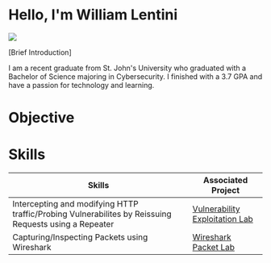 # Hello, I'm William Lentini

<a href="https://www.linkedin.com/in/william-lentini-a0b38a234"><img src="https://img.shields.io/badge/-LinkedIn-0072b1?&style=for-the-badge&logo=linkedin&logoColor=white" /></a>

[Brief Introduction]

I am a recent graduate from St. John's University who graduated with a Bachelor of Science majoring in Cybersecurity. I finished with a 3.7 GPA and have a passion for technology and learning.

# Objective

# Skills

| Skills                                      | Associated Project            |
|--------------------------------------------|-------------------------------|
| Intercepting and modifying HTTP traffic/Probing Vulnerabilites by Reissuing Requests using a Repeater    | <a href="https://docs.google.com/document/d/1G0kRI1qGbCPXHhijxz3moLuDKWLonv7gxHNY0yE71-k/edit?tab=t.0">Vulnerability Exploitation Lab</a>|
| Capturing/Inspecting Packets using Wireshark | <a href="https://docs.google.com/document/d/15eplFJDb11rc7R5M3-FOXbAJGs55WY1pU5BFO-rIF0c/edit">Wireshark Packet Lab</a>|
<!--
**WillLentini/WillLentini** is a ✨ _special_ ✨ repository because its `README.md` (this file) appears on your GitHub profile.

Here are some ideas to get you started:

- 🔭 I’m currently working on ...
- 🌱 I’m currently learning ...
- 👯 I’m looking to collaborate on ...
- 🤔 I’m looking for help with ...
- 💬 Ask me about ...
- 📫 How to reach me: ...
- 😄 Pronouns: ...
- ⚡ Fun fact: ...
-->
